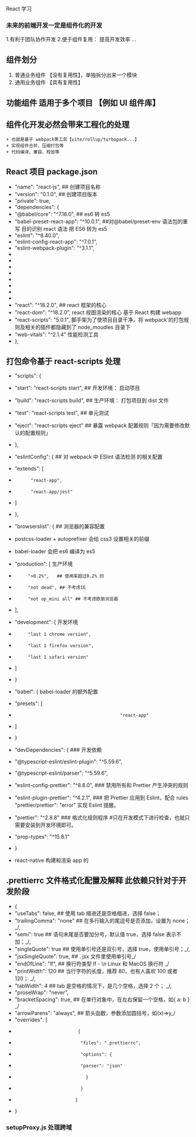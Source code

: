 React 学习

### 未来的前端开发一定是组件化的开发

1.有利于团队协作开发 2.便于组件复用： 提高开发效率 ...

## 组件划分

1.  普通业务组件 【没有复用性】，单独拆分出来一个模块
2.  通用业务组件 【具有复用性】

## 功能组件 适用于多个项目 【例如 UI 组件库】

## 组件化开发必然会带来工程化的处理

    + 也就是基于 webpack等工具【vite/rollup/turbopack...】
    + 实现组件合并、压缩打包等
    + 代码编译、兼容、校验等

## React 项目 package.json

- "name": "react-js", ## 创建项目名称
- "version": "0.1.0", ## 创建项目版本
- "private": true,
- "dependencies": {
- "@babel/core": "^7.16.0", ## es6 转 es5
- "babel-preset-react-app": "^10.0.1", ##对@babel/preset-env 语法包的重写 目的识别 react 语法 把 ES6 转为 es5
- "eslint": "^8.40.0",
- "eslint-config-react-app": "^7.0.1",
- "eslint-webpack-plugin": "^3.1.1",
-
-
-
-
-
-
-
-
- "react": "^18.2.0", ## react 框架的核心
- "react-dom": "^18.2.0", react 视图渲染的核心 基于 React 构建 webapp
- "react-scripts": "5.0.1", 脚手架为了使项目目录干净，将 webpack'的打包规则及相关的插件都隐藏到了 node_moudles 目录下
- "web-vitals": "^2.1.4" 性能检测工具
- },

## 打包命令基于 react-scripts 处理

- "scripts": {
- "start": "react-scripts start", ## 开发环境： 启动项目
- "build": "react-scripts build", ## 生产环境： 打包项目到 dist 文件
- "test": "react-scripts test", ## 单元测试
- "eject": "react-scripts eject" ## 暴露 webpack 配置规则「因为需要修改默认的配置规则」
- },

- "eslintConfig": { ## 对 webpack 中 ESlint 语法检测 的相关配置
- "extends": [
-           "react-app",
-           "react-app/jest"
- ]
- },
- "browserslist": { ## 浏览器的兼容配置
- postcss-loader + autoprefixer 会给 css3 设置相关的前缀
- babel-loader 会把 es6 编译为 es5
- "production": [ 生产环境
-          ">0.2%",   ## 使用率超过0.2% 的
-          "not dead", ## 不考虑IE
-          "not op_mini all" ## 不考虑欧朋浏览器
- ],
- "development": [ 开发环境
-          "last 1 chrome version",
-          "last 1 firefox version",
-          "last 1 safari version"
- ]
- }
- "babel": { babel-loader 的额外配置
- "presets": [
-                                             "react-app"
- ]
- }
- "devDependencies": { ### 开发依赖
- "@typescript-eslint/eslint-plugin": "^5.59.6",
- "@typescript-eslint/parser": "^5.59.6",
- "eslint-config-prettier": "^8.8.0", ### 禁用所有和 Prettier 产生冲突的规则
- "eslint-plugin-prettier": "^4.2.1", ### 把 Prettier 应用到 Eslint，配合 rules "prettier/prettier": "error" 实现 Eslint 提醒。
- "prettier": "^2.8.8" ### 格式化规则程序 #只在开发模式下进行检查，也就只需要安装到开发环境即可。
- "prop-types": "^15.8.1"
- }
- react-native 构建和渲染 app 的

## .prettierrc 文件格式化配置及解释 此依赖只针对于开发阶段

- {
- "useTabs": false, ## 使用 tab 缩进还是空格缩进，选择 false；
- "trailingComma": "none" ## 在多行输入的尾逗号是否添加，设置为 none；\_/,
- "semi": true ## 语句末尾是否要加分号，默认值 true，选择 false 表示不加；\_/,
- "singleQuote": true ## 使用单引号还是双引号，选择 true，使用单引号；\_/,
- "jsxSingleQuote": true, ## . jsx 文件里使用单引号\_/
- "endOfLine": "lf", ## 换行符类型 lf - \n Linux 和 MacOS 换行符 \_/
- "printWidth": 120 ## 当行字符的长度，推荐 80，也有人喜欢 100 或者 120； \_/,
- "tabWidth": 4 ## tab 是空格的情况下，是几个空格，选择 2 个； \_/,
- "proseWrap": "never",
- "bracketSpacing": true, ## 在单行对象中，在左右保留一个空格，如{ a: b } \_/
- "arrowParens": "always", ## 箭头函数，参数添加圆括号，如(x)=>y\_/
- "overrides": [
-                             {
-                              "files": ".prettierrc",
-                              "options": {
-                              "parser": "json"
-                                }
-                              }
-                            ]
- }

### setupProxy.js 处理跨域
